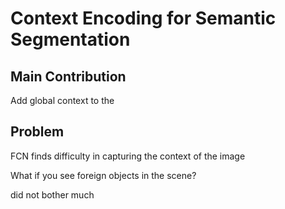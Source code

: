 # Context Encoding for Semantic Segmentation

## Main Contribution

Add global context to the 
## Problem

FCN finds difficulty in capturing the context of the image

What if you see foreign objects in the scene?

did not bother much
